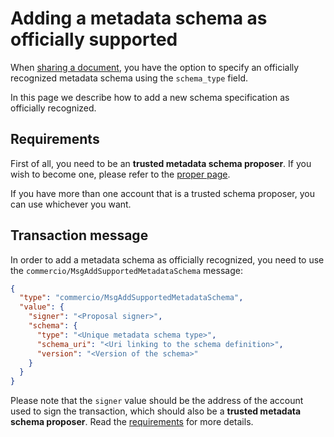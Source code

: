 # Adding a metadata schema as officially supported
When [sharing a document](share-document.md), you have the option to specify an officially recognized metadata schema
using the `schema_type` field. 

In this page we describe how to add a new schema specification as officially recognized. 

## Requirements
First of all, you need to be an **trusted metadata schema proposer**. If you wish to become one, please refer 
to the [proper page](../trusted-metadata-schema-proposers.md). 

If you have more than one account that is a trusted schema proposer, you can use whichever you want. 

## Transaction message
In order to add a metadata schema as officially recognized, you need to use the 
`commercio/MsgAddSupportedMetadataSchema` message:

```json
{
  "type": "commercio/MsgAddSupportedMetadataSchema",
  "value": {
    "signer": "<Proposal signer>",
    "schema": {
      "type": "<Unique metadata schema type>",
      "schema_uri": "<Uri linking to the schema definition>",
      "version": "<Version of the schema>"
    }
  }
}
```

Please note that the `signer` value should be the address of the account used to sign the transaction, 
which should also be a **trusted metadata schema proposer**. Read the [requirements](#requirements) for more details. 